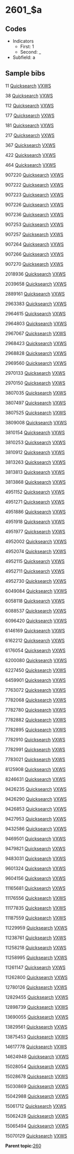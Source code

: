 # 2601\_$a

## Codes

-   Indicators
    -   First: 1
    -   Second: \_
-   Subfield: a

## Sample bibs

11 [Quicksearch](https://search.library.yale.edu/catalog/11) [VXWS](http://prodorbis.library.yale.edu:7014/vxws/GetHoldingsService?bibId=11)

38 [Quicksearch](https://search.library.yale.edu/catalog/38) [VXWS](http://prodorbis.library.yale.edu:7014/vxws/GetHoldingsService?bibId=38)

112 [Quicksearch](https://search.library.yale.edu/catalog/112) [VXWS](http://prodorbis.library.yale.edu:7014/vxws/GetHoldingsService?bibId=112)

177 [Quicksearch](https://search.library.yale.edu/catalog/177) [VXWS](http://prodorbis.library.yale.edu:7014/vxws/GetHoldingsService?bibId=177)

181 [Quicksearch](https://search.library.yale.edu/catalog/181) [VXWS](http://prodorbis.library.yale.edu:7014/vxws/GetHoldingsService?bibId=181)

217 [Quicksearch](https://search.library.yale.edu/catalog/217) [VXWS](http://prodorbis.library.yale.edu:7014/vxws/GetHoldingsService?bibId=217)

367 [Quicksearch](https://search.library.yale.edu/catalog/367) [VXWS](http://prodorbis.library.yale.edu:7014/vxws/GetHoldingsService?bibId=367)

422 [Quicksearch](https://search.library.yale.edu/catalog/422) [VXWS](http://prodorbis.library.yale.edu:7014/vxws/GetHoldingsService?bibId=422)

464 [Quicksearch](https://search.library.yale.edu/catalog/464) [VXWS](http://prodorbis.library.yale.edu:7014/vxws/GetHoldingsService?bibId=464)

907220 [Quicksearch](https://search.library.yale.edu/catalog/907220) [VXWS](http://prodorbis.library.yale.edu:7014/vxws/GetHoldingsService?bibId=907220)

907222 [Quicksearch](https://search.library.yale.edu/catalog/907222) [VXWS](http://prodorbis.library.yale.edu:7014/vxws/GetHoldingsService?bibId=907222)

907223 [Quicksearch](https://search.library.yale.edu/catalog/907223) [VXWS](http://prodorbis.library.yale.edu:7014/vxws/GetHoldingsService?bibId=907223)

907226 [Quicksearch](https://search.library.yale.edu/catalog/907226) [VXWS](http://prodorbis.library.yale.edu:7014/vxws/GetHoldingsService?bibId=907226)

907236 [Quicksearch](https://search.library.yale.edu/catalog/907236) [VXWS](http://prodorbis.library.yale.edu:7014/vxws/GetHoldingsService?bibId=907236)

907253 [Quicksearch](https://search.library.yale.edu/catalog/907253) [VXWS](http://prodorbis.library.yale.edu:7014/vxws/GetHoldingsService?bibId=907253)

907257 [Quicksearch](https://search.library.yale.edu/catalog/907257) [VXWS](http://prodorbis.library.yale.edu:7014/vxws/GetHoldingsService?bibId=907257)

907264 [Quicksearch](https://search.library.yale.edu/catalog/907264) [VXWS](http://prodorbis.library.yale.edu:7014/vxws/GetHoldingsService?bibId=907264)

907266 [Quicksearch](https://search.library.yale.edu/catalog/907266) [VXWS](http://prodorbis.library.yale.edu:7014/vxws/GetHoldingsService?bibId=907266)

907270 [Quicksearch](https://search.library.yale.edu/catalog/907270) [VXWS](http://prodorbis.library.yale.edu:7014/vxws/GetHoldingsService?bibId=907270)

2018936 [Quicksearch](https://search.library.yale.edu/catalog/2018936) [VXWS](http://prodorbis.library.yale.edu:7014/vxws/GetHoldingsService?bibId=2018936)

2039658 [Quicksearch](https://search.library.yale.edu/catalog/2039658) [VXWS](http://prodorbis.library.yale.edu:7014/vxws/GetHoldingsService?bibId=2039658)

2889161 [Quicksearch](https://search.library.yale.edu/catalog/2889161) [VXWS](http://prodorbis.library.yale.edu:7014/vxws/GetHoldingsService?bibId=2889161)

2963383 [Quicksearch](https://search.library.yale.edu/catalog/2963383) [VXWS](http://prodorbis.library.yale.edu:7014/vxws/GetHoldingsService?bibId=2963383)

2964615 [Quicksearch](https://search.library.yale.edu/catalog/2964615) [VXWS](http://prodorbis.library.yale.edu:7014/vxws/GetHoldingsService?bibId=2964615)

2964803 [Quicksearch](https://search.library.yale.edu/catalog/2964803) [VXWS](http://prodorbis.library.yale.edu:7014/vxws/GetHoldingsService?bibId=2964803)

2967067 [Quicksearch](https://search.library.yale.edu/catalog/2967067) [VXWS](http://prodorbis.library.yale.edu:7014/vxws/GetHoldingsService?bibId=2967067)

2968423 [Quicksearch](https://search.library.yale.edu/catalog/2968423) [VXWS](http://prodorbis.library.yale.edu:7014/vxws/GetHoldingsService?bibId=2968423)

2968828 [Quicksearch](https://search.library.yale.edu/catalog/2968828) [VXWS](http://prodorbis.library.yale.edu:7014/vxws/GetHoldingsService?bibId=2968828)

2969560 [Quicksearch](https://search.library.yale.edu/catalog/2969560) [VXWS](http://prodorbis.library.yale.edu:7014/vxws/GetHoldingsService?bibId=2969560)

2970133 [Quicksearch](https://search.library.yale.edu/catalog/2970133) [VXWS](http://prodorbis.library.yale.edu:7014/vxws/GetHoldingsService?bibId=2970133)

2970150 [Quicksearch](https://search.library.yale.edu/catalog/2970150) [VXWS](http://prodorbis.library.yale.edu:7014/vxws/GetHoldingsService?bibId=2970150)

3807035 [Quicksearch](https://search.library.yale.edu/catalog/3807035) [VXWS](http://prodorbis.library.yale.edu:7014/vxws/GetHoldingsService?bibId=3807035)

3807497 [Quicksearch](https://search.library.yale.edu/catalog/3807497) [VXWS](http://prodorbis.library.yale.edu:7014/vxws/GetHoldingsService?bibId=3807497)

3807525 [Quicksearch](https://search.library.yale.edu/catalog/3807525) [VXWS](http://prodorbis.library.yale.edu:7014/vxws/GetHoldingsService?bibId=3807525)

3809008 [Quicksearch](https://search.library.yale.edu/catalog/3809008) [VXWS](http://prodorbis.library.yale.edu:7014/vxws/GetHoldingsService?bibId=3809008)

3810154 [Quicksearch](https://search.library.yale.edu/catalog/3810154) [VXWS](http://prodorbis.library.yale.edu:7014/vxws/GetHoldingsService?bibId=3810154)

3810253 [Quicksearch](https://search.library.yale.edu/catalog/3810253) [VXWS](http://prodorbis.library.yale.edu:7014/vxws/GetHoldingsService?bibId=3810253)

3810912 [Quicksearch](https://search.library.yale.edu/catalog/3810912) [VXWS](http://prodorbis.library.yale.edu:7014/vxws/GetHoldingsService?bibId=3810912)

3813263 [Quicksearch](https://search.library.yale.edu/catalog/3813263) [VXWS](http://prodorbis.library.yale.edu:7014/vxws/GetHoldingsService?bibId=3813263)

3813813 [Quicksearch](https://search.library.yale.edu/catalog/3813813) [VXWS](http://prodorbis.library.yale.edu:7014/vxws/GetHoldingsService?bibId=3813813)

3813868 [Quicksearch](https://search.library.yale.edu/catalog/3813868) [VXWS](http://prodorbis.library.yale.edu:7014/vxws/GetHoldingsService?bibId=3813868)

4951152 [Quicksearch](https://search.library.yale.edu/catalog/4951152) [VXWS](http://prodorbis.library.yale.edu:7014/vxws/GetHoldingsService?bibId=4951152)

4951271 [Quicksearch](https://search.library.yale.edu/catalog/4951271) [VXWS](http://prodorbis.library.yale.edu:7014/vxws/GetHoldingsService?bibId=4951271)

4951886 [Quicksearch](https://search.library.yale.edu/catalog/4951886) [VXWS](http://prodorbis.library.yale.edu:7014/vxws/GetHoldingsService?bibId=4951886)

4951918 [Quicksearch](https://search.library.yale.edu/catalog/4951918) [VXWS](http://prodorbis.library.yale.edu:7014/vxws/GetHoldingsService?bibId=4951918)

4951977 [Quicksearch](https://search.library.yale.edu/catalog/4951977) [VXWS](http://prodorbis.library.yale.edu:7014/vxws/GetHoldingsService?bibId=4951977)

4952002 [Quicksearch](https://search.library.yale.edu/catalog/4952002) [VXWS](http://prodorbis.library.yale.edu:7014/vxws/GetHoldingsService?bibId=4952002)

4952074 [Quicksearch](https://search.library.yale.edu/catalog/4952074) [VXWS](http://prodorbis.library.yale.edu:7014/vxws/GetHoldingsService?bibId=4952074)

4952115 [Quicksearch](https://search.library.yale.edu/catalog/4952115) [VXWS](http://prodorbis.library.yale.edu:7014/vxws/GetHoldingsService?bibId=4952115)

4952711 [Quicksearch](https://search.library.yale.edu/catalog/4952711) [VXWS](http://prodorbis.library.yale.edu:7014/vxws/GetHoldingsService?bibId=4952711)

4952730 [Quicksearch](https://search.library.yale.edu/catalog/4952730) [VXWS](http://prodorbis.library.yale.edu:7014/vxws/GetHoldingsService?bibId=4952730)

6049084 [Quicksearch](https://search.library.yale.edu/catalog/6049084) [VXWS](http://prodorbis.library.yale.edu:7014/vxws/GetHoldingsService?bibId=6049084)

6058118 [Quicksearch](https://search.library.yale.edu/catalog/6058118) [VXWS](http://prodorbis.library.yale.edu:7014/vxws/GetHoldingsService?bibId=6058118)

6088537 [Quicksearch](https://search.library.yale.edu/catalog/6088537) [VXWS](http://prodorbis.library.yale.edu:7014/vxws/GetHoldingsService?bibId=6088537)

6096420 [Quicksearch](https://search.library.yale.edu/catalog/6096420) [VXWS](http://prodorbis.library.yale.edu:7014/vxws/GetHoldingsService?bibId=6096420)

6146169 [Quicksearch](https://search.library.yale.edu/catalog/6146169) [VXWS](http://prodorbis.library.yale.edu:7014/vxws/GetHoldingsService?bibId=6146169)

6162212 [Quicksearch](https://search.library.yale.edu/catalog/6162212) [VXWS](http://prodorbis.library.yale.edu:7014/vxws/GetHoldingsService?bibId=6162212)

6176054 [Quicksearch](https://search.library.yale.edu/catalog/6176054) [VXWS](http://prodorbis.library.yale.edu:7014/vxws/GetHoldingsService?bibId=6176054)

6200080 [Quicksearch](https://search.library.yale.edu/catalog/6200080) [VXWS](http://prodorbis.library.yale.edu:7014/vxws/GetHoldingsService?bibId=6200080)

6227450 [Quicksearch](https://search.library.yale.edu/catalog/6227450) [VXWS](http://prodorbis.library.yale.edu:7014/vxws/GetHoldingsService?bibId=6227450)

6459901 [Quicksearch](https://search.library.yale.edu/catalog/6459901) [VXWS](http://prodorbis.library.yale.edu:7014/vxws/GetHoldingsService?bibId=6459901)

7763072 [Quicksearch](https://search.library.yale.edu/catalog/7763072) [VXWS](http://prodorbis.library.yale.edu:7014/vxws/GetHoldingsService?bibId=7763072)

7782068 [Quicksearch](https://search.library.yale.edu/catalog/7782068) [VXWS](http://prodorbis.library.yale.edu:7014/vxws/GetHoldingsService?bibId=7782068)

7782780 [Quicksearch](https://search.library.yale.edu/catalog/7782780) [VXWS](http://prodorbis.library.yale.edu:7014/vxws/GetHoldingsService?bibId=7782780)

7782882 [Quicksearch](https://search.library.yale.edu/catalog/7782882) [VXWS](http://prodorbis.library.yale.edu:7014/vxws/GetHoldingsService?bibId=7782882)

7782895 [Quicksearch](https://search.library.yale.edu/catalog/7782895) [VXWS](http://prodorbis.library.yale.edu:7014/vxws/GetHoldingsService?bibId=7782895)

7782910 [Quicksearch](https://search.library.yale.edu/catalog/7782910) [VXWS](http://prodorbis.library.yale.edu:7014/vxws/GetHoldingsService?bibId=7782910)

7782991 [Quicksearch](https://search.library.yale.edu/catalog/7782991) [VXWS](http://prodorbis.library.yale.edu:7014/vxws/GetHoldingsService?bibId=7782991)

7783021 [Quicksearch](https://search.library.yale.edu/catalog/7783021) [VXWS](http://prodorbis.library.yale.edu:7014/vxws/GetHoldingsService?bibId=7783021)

8125908 [Quicksearch](https://search.library.yale.edu/catalog/8125908) [VXWS](http://prodorbis.library.yale.edu:7014/vxws/GetHoldingsService?bibId=8125908)

8246631 [Quicksearch](https://search.library.yale.edu/catalog/8246631) [VXWS](http://prodorbis.library.yale.edu:7014/vxws/GetHoldingsService?bibId=8246631)

9426235 [Quicksearch](https://search.library.yale.edu/catalog/9426235) [VXWS](http://prodorbis.library.yale.edu:7014/vxws/GetHoldingsService?bibId=9426235)

9426290 [Quicksearch](https://search.library.yale.edu/catalog/9426290) [VXWS](http://prodorbis.library.yale.edu:7014/vxws/GetHoldingsService?bibId=9426290)

9426853 [Quicksearch](https://search.library.yale.edu/catalog/9426853) [VXWS](http://prodorbis.library.yale.edu:7014/vxws/GetHoldingsService?bibId=9426853)

9427953 [Quicksearch](https://search.library.yale.edu/catalog/9427953) [VXWS](http://prodorbis.library.yale.edu:7014/vxws/GetHoldingsService?bibId=9427953)

9432586 [Quicksearch](https://search.library.yale.edu/catalog/9432586) [VXWS](http://prodorbis.library.yale.edu:7014/vxws/GetHoldingsService?bibId=9432586)

9469501 [Quicksearch](https://search.library.yale.edu/catalog/9469501) [VXWS](http://prodorbis.library.yale.edu:7014/vxws/GetHoldingsService?bibId=9469501)

9479821 [Quicksearch](https://search.library.yale.edu/catalog/9479821) [VXWS](http://prodorbis.library.yale.edu:7014/vxws/GetHoldingsService?bibId=9479821)

9483031 [Quicksearch](https://search.library.yale.edu/catalog/9483031) [VXWS](http://prodorbis.library.yale.edu:7014/vxws/GetHoldingsService?bibId=9483031)

9601324 [Quicksearch](https://search.library.yale.edu/catalog/9601324) [VXWS](http://prodorbis.library.yale.edu:7014/vxws/GetHoldingsService?bibId=9601324)

9604156 [Quicksearch](https://search.library.yale.edu/catalog/9604156) [VXWS](http://prodorbis.library.yale.edu:7014/vxws/GetHoldingsService?bibId=9604156)

11165681 [Quicksearch](https://search.library.yale.edu/catalog/11165681) [VXWS](http://prodorbis.library.yale.edu:7014/vxws/GetHoldingsService?bibId=11165681)

11176556 [Quicksearch](https://search.library.yale.edu/catalog/11176556) [VXWS](http://prodorbis.library.yale.edu:7014/vxws/GetHoldingsService?bibId=11176556)

11177835 [Quicksearch](https://search.library.yale.edu/catalog/11177835) [VXWS](http://prodorbis.library.yale.edu:7014/vxws/GetHoldingsService?bibId=11177835)

11187559 [Quicksearch](https://search.library.yale.edu/catalog/11187559) [VXWS](http://prodorbis.library.yale.edu:7014/vxws/GetHoldingsService?bibId=11187559)

11229959 [Quicksearch](https://search.library.yale.edu/catalog/11229959) [VXWS](http://prodorbis.library.yale.edu:7014/vxws/GetHoldingsService?bibId=11229959)

11238761 [Quicksearch](https://search.library.yale.edu/catalog/11238761) [VXWS](http://prodorbis.library.yale.edu:7014/vxws/GetHoldingsService?bibId=11238761)

11258218 [Quicksearch](https://search.library.yale.edu/catalog/11258218) [VXWS](http://prodorbis.library.yale.edu:7014/vxws/GetHoldingsService?bibId=11258218)

11258995 [Quicksearch](https://search.library.yale.edu/catalog/11258995) [VXWS](http://prodorbis.library.yale.edu:7014/vxws/GetHoldingsService?bibId=11258995)

11261147 [Quicksearch](https://search.library.yale.edu/catalog/11261147) [VXWS](http://prodorbis.library.yale.edu:7014/vxws/GetHoldingsService?bibId=11261147)

11262800 [Quicksearch](https://search.library.yale.edu/catalog/11262800) [VXWS](http://prodorbis.library.yale.edu:7014/vxws/GetHoldingsService?bibId=11262800)

12780126 [Quicksearch](https://search.library.yale.edu/catalog/12780126) [VXWS](http://prodorbis.library.yale.edu:7014/vxws/GetHoldingsService?bibId=12780126)

12829455 [Quicksearch](https://search.library.yale.edu/catalog/12829455) [VXWS](http://prodorbis.library.yale.edu:7014/vxws/GetHoldingsService?bibId=12829455)

12898739 [Quicksearch](https://search.library.yale.edu/catalog/12898739) [VXWS](http://prodorbis.library.yale.edu:7014/vxws/GetHoldingsService?bibId=12898739)

13690055 [Quicksearch](https://search.library.yale.edu/catalog/13690055) [VXWS](http://prodorbis.library.yale.edu:7014/vxws/GetHoldingsService?bibId=13690055)

13829561 [Quicksearch](https://search.library.yale.edu/catalog/13829561) [VXWS](http://prodorbis.library.yale.edu:7014/vxws/GetHoldingsService?bibId=13829561)

13875453 [Quicksearch](https://search.library.yale.edu/catalog/13875453) [VXWS](http://prodorbis.library.yale.edu:7014/vxws/GetHoldingsService?bibId=13875453)

14617778 [Quicksearch](https://search.library.yale.edu/catalog/14617778) [VXWS](http://prodorbis.library.yale.edu:7014/vxws/GetHoldingsService?bibId=14617778)

14624948 [Quicksearch](https://search.library.yale.edu/catalog/14624948) [VXWS](http://prodorbis.library.yale.edu:7014/vxws/GetHoldingsService?bibId=14624948)

15028054 [Quicksearch](https://search.library.yale.edu/catalog/15028054) [VXWS](http://prodorbis.library.yale.edu:7014/vxws/GetHoldingsService?bibId=15028054)

15028678 [Quicksearch](https://search.library.yale.edu/catalog/15028678) [VXWS](http://prodorbis.library.yale.edu:7014/vxws/GetHoldingsService?bibId=15028678)

15030869 [Quicksearch](https://search.library.yale.edu/catalog/15030869) [VXWS](http://prodorbis.library.yale.edu:7014/vxws/GetHoldingsService?bibId=15030869)

15042988 [Quicksearch](https://search.library.yale.edu/catalog/15042988) [VXWS](http://prodorbis.library.yale.edu:7014/vxws/GetHoldingsService?bibId=15042988)

15061712 [Quicksearch](https://search.library.yale.edu/catalog/15061712) [VXWS](http://prodorbis.library.yale.edu:7014/vxws/GetHoldingsService?bibId=15061712)

15062428 [Quicksearch](https://search.library.yale.edu/catalog/15062428) [VXWS](http://prodorbis.library.yale.edu:7014/vxws/GetHoldingsService?bibId=15062428)

15065494 [Quicksearch](https://search.library.yale.edu/catalog/15065494) [VXWS](http://prodorbis.library.yale.edu:7014/vxws/GetHoldingsService?bibId=15065494)

15070129 [Quicksearch](https://search.library.yale.edu/catalog/15070129) [VXWS](http://prodorbis.library.yale.edu:7014/vxws/GetHoldingsService?bibId=15070129)

**Parent topic:**[260](../../tags/260/260.md)

